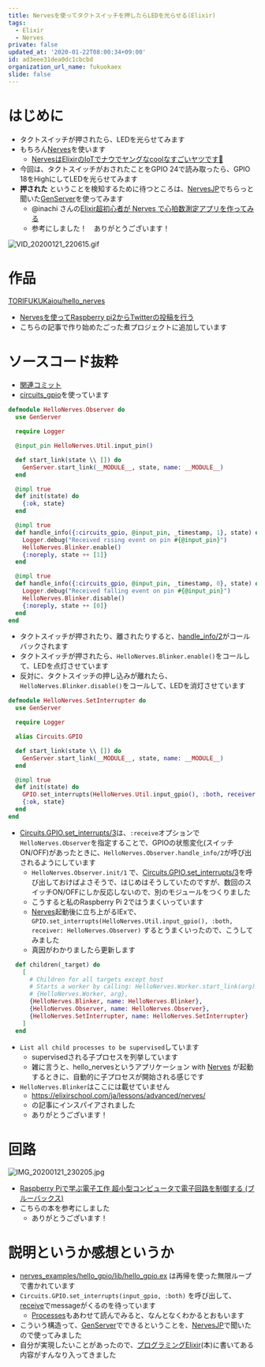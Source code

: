 ```yaml
---
title: Nervesを使ってタクトスイッチを押したらLEDを光らせる(Elixir)
tags:
  - Elixir
  - Nerves
private: false
updated_at: '2020-01-22T08:00:34+09:00'
id: ad3eee31dea0dc1cbcbd
organization_url_name: fukuokaex
slide: false
---
```

# はじめに
- タクトスイッチが押されたら、LEDを光らせてみます
- もちろん[Nerves](https://nerves-project.org/)を使います
    - [NervesはElixirのIoTでナウでヤングなcoolなすごいヤツです🚀](https://twitter.com/torifukukaiou/status/1201266889990623233)
- 今回は、タクトスイッチがおされたことをGPIO 24で読み取ったら、GPIO 18をHighにしてLEDを光らせてみます
- **押された** ということを検知するために待つところは、[NervesJP](https://nerves-jp.connpass.com/)でちらっと聞いた[GenServer](https://hexdocs.pm/elixir/GenServer.html)を使ってみます
    - @inachi さんの[Elixir超初心者が Nerves で心拍数測定アプリを作ってみる](https://qiita.com/inachi/items/ff006fd20246f0a0a358)
    - 参考にしました！　ありがとうございます！

![VID_20200121_220615.gif](https://firebase.torifuku-kaiou.tokyo/VID_20200121_220615.gif)


# 作品
[TORIFUKUKaiou/hello_nerves](https://github.com/TORIFUKUKaiou/hello_nerves)
- [Nervesを使ってRaspberry pi2からTwitterの投稿を行う](https://qiita.com/torifukukaiou/items/6096c201fbb013e65baa)
- こちらの記事で作り始めたごった煮プロジェクトに追加しています

# ソースコード抜粋
- [関連コミット](https://github.com/TORIFUKUKaiou/hello_nerves/commit/58196ac0bab9fc37c1601b30a3e917936dd166e6)
- [circuits_gpio](https://hexdocs.pm/circuits_gpio/readme.html)を使っています

```Elixir:lib/hello_nerves/observer.ex
defmodule HelloNerves.Observer do
  use GenServer

  require Logger

  @input_pin HelloNerves.Util.input_pin()

  def start_link(state \\ []) do
    GenServer.start_link(__MODULE__, state, name: __MODULE__)
  end

  @impl true
  def init(state) do
    {:ok, state}
  end

  @impl true
  def handle_info({:circuits_gpio, @input_pin, _timestamp, 1}, state) do
    Logger.debug("Received rising event on pin #{@input_pin}")
    HelloNerves.Blinker.enable()
    {:noreply, state ++ [1]}
  end

  @impl true
  def handle_info({:circuits_gpio, @input_pin, _timestamp, 0}, state) do
    Logger.debug("Received falling event on pin #{@input_pin}")
    HelloNerves.Blinker.disable()
    {:noreply, state ++ [0]}
  end
end
```
- タクトスイッチが押されたり、離されたりすると、[handle_info/2](https://hexdocs.pm/elixir/GenServer.html#c:handle_info/2)がコールバックされます
- タクトスイッチが押されたら、`HelloNerves.Blinker.enable()`をコールして、LEDを点灯させています
- 反対に、タクトスイッチの押し込みが離れたら、`HelloNerves.Blinker.disable()`をコールして、LEDを消灯させています

```Elixir:lib/hello_nerves/set_interrupter.ex
defmodule HelloNerves.SetInterrupter do
  use GenServer

  require Logger

  alias Circuits.GPIO

  def start_link(state \\ []) do
    GenServer.start_link(__MODULE__, state, name: __MODULE__)
  end

  @impl true
  def init(state) do
    GPIO.set_interrupts(HelloNerves.Util.input_gpio(), :both, receiver: HelloNerves.Observer)
    {:ok, state}
  end
end
```
- [Circuits.GPIO.set_interrupts/3](https://hexdocs.pm/circuits_gpio/Circuits.GPIO.html#set_interrupts/3)は、`:receive`オプションで`HelloNerves.Observer`を指定することで、GPIOの状態変化(スイッチON/OFF)があったときに、`HelloNerves.Observer.handle_info/2`が呼び出されるようにしています
    - `HelloNerves.Observer.init/1` で、[Circuits.GPIO.set_interrupts/3](https://hexdocs.pm/circuits_gpio/Circuits.GPIO.html#set_interrupts/3)を呼び出しておけばよさそうで、はじめはそうしていたのですが、数回のスイッチON/OFFにしか反応しないので、別のモジュールをつくりました
    - こうすると私のRaspberry Pi 2ではうまくいっています
    - [Nerves](https://nerves-project.org/)起動後に立ち上がるIExで、`GPIO.set_interrupts(HelloNerves.Util.input_gpio(), :both, receiver: HelloNerves.Observer)` するとうまくいったので、こうしてみました
    - 真因がわかりましたら更新します

```Elixir:lib/hello_nerves/application.ex
  def children(_target) do
    [
      # Children for all targets except host
      # Starts a worker by calling: HelloNerves.Worker.start_link(arg)
      # {HelloNerves.Worker, arg},
      {HelloNerves.Blinker, name: HelloNerves.Blinker},
      {HelloNerves.Observer, name: HelloNerves.Observer},
      {HelloNerves.SetInterrupter, name: HelloNerves.SetInterrupter}
    ]
  end
```
- `List all child processes to be supervised`しています
    - supervisedされる子プロセスを列挙しています
    - 雑に言うと、hello_nervesというアプリケーション with [Nerves](https://nerves-project.org/) が起動するときに、自動的に子プロセスが開始される感じです
- `HelloNerves.Blinker`はここには載せていません
    - https://elixirschool.com/ja/lessons/advanced/nerves/
    - の記事にインスパイアされました
    - ありがとうございます！

# 回路
![IMG_20200121_230205.jpg](https://qiita-image-store.s3.ap-northeast-1.amazonaws.com/0/131808/849a6699-8754-494f-3248-2340dd252bcb.jpeg)

- [Raspberry Piで学ぶ電子工作 超小型コンピュータで電子回路を制御する (ブルーバックス) ](https://www.amazon.co.jp/dp/4062578913) 
- こちらの本を参考にしました
    - ありがとうございます！

# 説明というか感想というか
- [nerves_examples/hello_gpio/lib/hello_gpio.ex](https://github.com/nerves-project/nerves_examples/blob/ad70fa328599cd45d95961a969c24f3825cbfb50/hello_gpio/lib/hello_gpio.ex) は再帰を使った無限ループで書かれています
- `Circuits.GPIO.set_interrupts(input_gpio, :both)` を呼び出して、[receive](https://hexdocs.pm/elixir/Kernel.SpecialForms.html#receive/1)でmessageがくるのを待っています
    - [Processes](https://elixir-lang.org/getting-started/processes.html)もあわせて読んでみると、なんとなくわかるとおもいます
- こういう構造って、[GenServer](https://hexdocs.pm/elixir/GenServer.html)でできるということを、[NervesJP](https://nerves-jp.connpass.com/)で聞いたので使ってみました
- 自分が実現したいことがあったので、[プログラミングElixir](https://www.amazon.co.jp/dp/4274219151)(本)に書いてある内容がすんなり入ってきました

